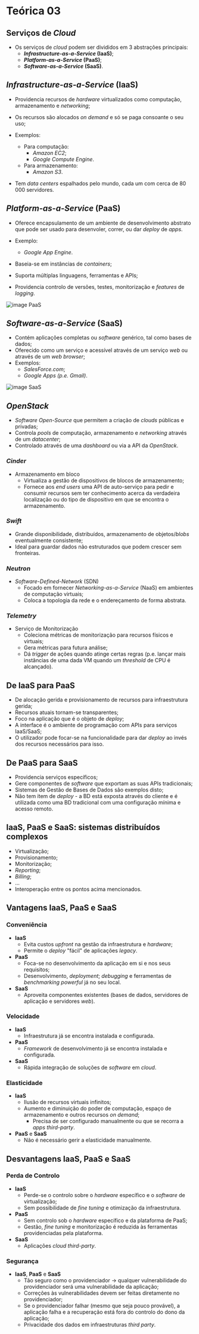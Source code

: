 # Teórica 03

## Serviços de *Cloud*

- Os serviços de *cloud* podem ser divididos em 3 abstrações principais:
  - ***Infrastructure-as-a-Service* (IaaS)**;
  - ***Platform-as-a-Service* (PaaS)**;
  - ***Software-as-a-Service* (SaaS)**.

## *Infrastructure-as-a-Service* (IaaS)

- Providencia recursos de *hardware* virtualizados como computação, armazenamento e *networking*;
- Os recursos são alocados *on demand* e só se paga consoante o seu uso;
- Exemplos:
  - Para computação:
    - *Amazon EC2*;
    - *Google Compute Engine*.
  - Para armazenamento:
    - *Amazon S3*.

- Tem *data centers* espalhados pelo mundo, cada um com cerca de 80 000 servidores.

## *Platform-as-a-Service* (PaaS)

- Oferece encapsulamento de um ambiente de desenvolvimento abstrato que pode ser usado para desenvoler, correr, ou dar *deploy* de *apps*.
- Exemplo:
  - *Google App Engine*.

- Baseia-se em instâncias de *containers*;
- Suporta múltiplas linguagens, ferramentas e APIs;
- Providencia controlo de versões, testes, monitorização e *features* de *logging*.

![image PaaS](images/paas.png)

## *Software-as-a-Service* (SaaS)

- Contém aplicações completas ou *software* genérico, tal como bases de dados;
- Oferecido como um serviço e acessível através de um serviço *web* ou através de um *web browser*;
- Exemplos:
  - *SalesForce.com*;
  - *Google Apps (p.e. Gmail)*.

![image SaaS](images/saas.png)

## *OpenStack*

- *Software Open-Source* que permitem a criação de *clouds* públicas e privadas;
- Controla *pools* de computação, armazenamento e *networking* através de um *datacenter*;
- Controlado através de uma *dashboard* ou via a API da *OpenStack*.

### *Cinder*

- Armazenamento em bloco
  - Virtualiza a gestão de dispositivos de blocos de armazenamento;
  - Fornece aos *end users* uma API de auto-serviço para pedir e consumir recursos sem ter conhecimento acerca da verdadeira localização ou do tipo de dispositivo em que se encontra o armazenamento.

### *Swift*

- Grande disponibilidade, distribuídos, armazenamento de objetos/*blobs* eventualmente consistente;
- Ideal para guardar dados não estruturados que podem crescer sem fronteiras.

### *Neutron*

- *Software-Defined-Network* (SDN)
  - Focado em fornecer *Networking-as-a-Service* (NaaS) em ambientes de computação virtuais;
  - Coloca a topologia da rede e o endereçamento de forma abstrata.

### *Telemetry*

- Serviço de Monitorização
  - Coleciona métricas de monitorização para recursos físicos e virtuais;
  - Gera métricas para futura análise;
  - Dá *trigger* de ações quando atinge certas regras (p.e. lançar mais instâncias de uma dada VM quando um *threshold* de CPU é alcançado).

## De IaaS para PaaS

- De alocação gerida e provisionamento de recursos para infraestrutura gerida;
- Recursos atuais tornam-se transparentes;
- Foco na aplicação que é o objeto de *deploy*;
- A interface é o ambiente de programação com APIs para serviços IaaS/SaaS;
- O utilizador pode focar-se na funcionalidade para dar *deploy* ao invés dos recursos necessários para isso.

## De PaaS para SaaS

- Providencia serviços específicos;
- Gere componentes de *software* que exportam as suas APIs tradicionais;
- Sistemas de Gestão de Bases de Dados são exemplos disto;
- Não tem item de *deploy* - a BD está exposta através do cliente e é utilizada como uma BD tradicional com uma configuração mínima e acesso remoto.

## IaaS, PaaS e SaaS: sistemas distribuídos complexos

- Virtualização;
- Provisionamento;
- Monitorização;
- *Reporting*;
- *Billing*;
- ...
- Interoperação entre os pontos acima mencionados.

## Vantagens IaaS, PaaS e SaaS

### Conveniência

- **IaaS**
  - Evita custos *upfront* na gestão da infraestrutura e *hardware*;
  - Permite o *deploy* "fácil" de aplicações *legacy*.
- **PaaS**
  - Foca-se no desenvolvimento da aplicação em si e nos seus requisitos;
  - Desenvolvimento, *deployment*; *debugging* e ferramentas de *benchmarking* *powerful* já no seu local.
- **SaaS**
  - Aproveita componentes existentes (bases de dados, servidores de aplicação e servidores *web*).

### Velocidade

- **IaaS**
  - Infraestrutura já se encontra instalada e configurada.
- **PaaS**
  - *Framework* de desenvolvimento já se encontra instalada e configurada.
- **SaaS**
  - Rápida integração de soluções de *software* em *cloud*.

### Elasticidade

- **IaaS**
  - Ilusão de recursos virtuais infinitos;
  - Aumento e diminuição do poder de computação, espaço de armazenamento e outros recursos *on demand*;
    - Precisa de ser configurado manualmente ou que se recorra a *apps third-party*.
- **PaaS** e **SaaS**
  - Não é necessário gerir a elasticidade manualmente.

## Desvantagens IaaS, PaaS e SaaS

### Perda de Controlo

- **IaaS**
  - Perde-se o controlo sobre o *hardware* específico e o *software* de virtualização;
  - Sem possibilidade de *fine tuning* e otimização da infraestrutura.
- **PaaS**
  - Sem controlo sob o *hardware* específico e da plataforma de PaaS;
  - Gestão, *fine tuning* e monitorização é reduzida às ferramentas providenciadas pela plataforma.
- **SaaS**
  - Aplicações *cloud third-party*.

### Segurança

- **IaaS**, **PaaS** e **SaaS**
  - Tão seguro como o providenciador $\rightarrow$ qualquer vulnerabilidade do providenciador será uma vulnerabilidade da aplicação;
  - Correções às vulnerabilidades devem ser feitas diretamente no providenciador;
  - Se o providenciador falhar (mesmo que seja pouco provável), a aplicação falha e a recuperação está fora do controlo do dono da aplicação;
  - Privacidade dos dados em infraestruturas *third party*.